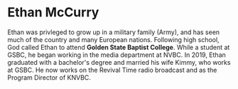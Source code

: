 # Ethan McCurry

Ethan was privleged to grow up in a military family (Army), and has seen much of the country and many European nations. Following high school, God called Ethan to attend **Golden State Baptist College**. While a student at GSBC, he began working in the media department at NVBC. In 2019, Ethan graduated with a bachelor's degree and married his wife Kimmy, who works at GSBC. He now works on the Revival Time radio broadcast and as the Program Director of KNVBC.
